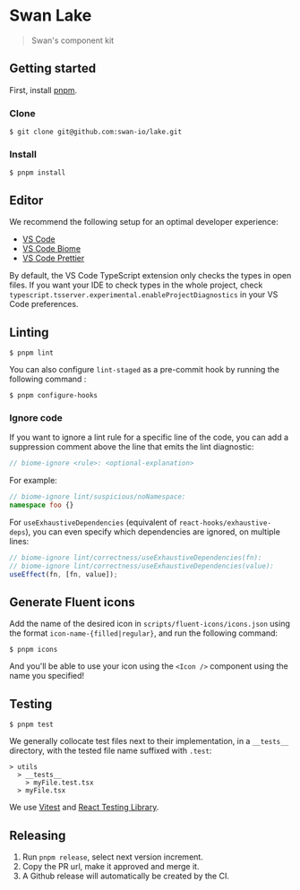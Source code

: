 # Swan Lake

> Swan's component kit

## Getting started

First, install [pnpm](https://pnpm.io/installation).

### Clone

```console
$ git clone git@github.com:swan-io/lake.git
```

### Install

```console
$ pnpm install
```

## Editor

We recommend the following setup for an optimal developer experience:

- [VS Code](https://code.visualstudio.com)
- [VS Code Biome](https://marketplace.visualstudio.com/items?itemName=biomejs.biome)
- [VS Code Prettier](https://marketplace.visualstudio.com/items?itemName=esbenp.prettier-vscode)

By default, the VS Code TypeScript extension only checks the types in open files. If you want your IDE to check types in the whole project, check `typescript.tsserver.experimental.enableProjectDiagnostics` in your VS Code preferences.

## Linting

```console
$ pnpm lint
```

You can also configure `lint-staged` as a pre-commit hook by running the following command :

```console
$ pnpm configure-hooks
```

### Ignore code

If you want to ignore a lint rule for a specific line of the code, you can add a suppression comment above the line that emits the lint diagnostic:

```ts
// biome-ignore <rule>: <optional-explanation>
```

For example:

```ts
// biome-ignore lint/suspicious/noNamespace:
namespace foo {}
```

For `useExhaustiveDependencies` (equivalent of `react-hooks/exhaustive-deps`), you can even specify which dependencies are ignored, on multiple lines:

```ts
// biome-ignore lint/correctness/useExhaustiveDependencies(fn):
// biome-ignore lint/correctness/useExhaustiveDependencies(value):
useEffect(fn, [fn, value]);
```

## Generate Fluent icons

Add the name of the desired icon in `scripts/fluent-icons/icons.json` using the format `icon-name-{filled|regular}`, and run the following command:

```console
$ pnpm icons
```

And you'll be able to use your icon using the `<Icon />` component using the name you specified!

## Testing

```console
$ pnpm test
```

We generally collocate test files next to their implementation, in a `__tests__` directory, with the tested file name suffixed with `.test`:

```
> utils
  > __tests__
    > myFile.test.tsx
  > myFile.tsx
```

We use [Vitest](https://vitest.dev/api/) and [React Testing Library](https://testing-library.com/docs/react-testing-library/intro/).

## Releasing

1. Run `pnpm release`, select next version increment.
2. Copy the PR url, make it approved and merge it.
3. A Github release will automatically be created by the CI.
